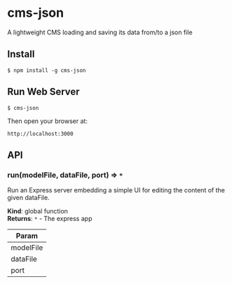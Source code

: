 # cms-json

A lightweight CMS loading and saving its data from/to a json file

## Install

    $ npm install -g cms-json

## Run Web Server

    $ cms-json

Then open your browser at:

    http://localhost:3000

## API

<a name="run"></a>

### run(modelFile, dataFile, port) ⇒ <code>\*</code>
Run an Express server embedding a simple UI for editing the content of the given dataFile.

**Kind**: global function  
**Returns**: <code>\*</code> - The express app  

| Param |
| --- |
| modelFile | 
| dataFile | 
| port | 

